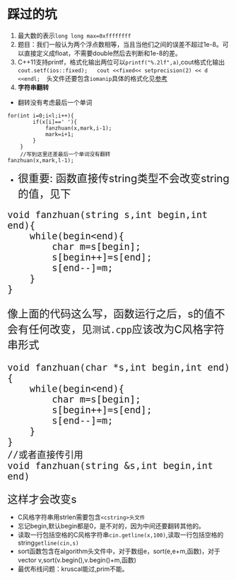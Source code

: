 # 踩过的坑
1. 最大数的表示`long long max=0xffffffff`
2. 题目：我们一般认为两个浮点数相等，当且当他们之间的误差不超过1e-8。可以直接定义成float，不需要double然后去判断和1e-8的差。
3. C++11支持printf，格式化输出两位可以`printf("%.2lf",a)`,cout格式化输出`cout.setf(ios::fixed);  
    cout <<fixed<< setprecision(2) << d <<endl;  `头文件还要包含`iomanip`具体的格式化见[参考](http://blog.csdn.net/u012707739/article/details/77824635)
4. **字符串翻转**</br>
- 翻转没有考虑最后一个单词
```
for(int i=0;i<l;i++){
		if(x[i]==' '){
			fanzhuan(x,mark,i-1);
			mark=i+1;
		}
	}
    //写到这里还差最后一个单词没有翻转
fanzhuan(x,mark,l-1);
```
- <font size=5>很重要:  函数直接传string类型不会改变string的值，见下
```
void fanzhuan(string s,int begin,int end){
	while(begin<end){
		char m=s[begin];
		s[begin++]=s[end];
		s[end--]=m;
	}
}
```
   像上面的代码这么写，函数运行之后，s的值不会有任何改变，见`测试.cpp`应该改为C风格字符串形式
```
void fanzhuan(char *s,int begin,int end){
	while(begin<end){
		char m=s[begin];
		s[begin++]=s[end];
		s[end--]=m;
	}
}
//或者直接传引用
void fanzhuan(string &s,int begin,int end)
```
这样才会改变s</font>
- C风格字符串用strlen需要包含`<cstring>头文件`
- 忘记begin,默认begin都是0，是不对的，因为中间还要翻转其他的。
- 读取一行包括空格的C风格字符串`cin.getline(x,100)`,读取一行包括空格的string`getline(cin,s)`
- sort函数包含在algorithm头文件中，对于数组e，sort(e,e+m,函数)，对于vector v,sort(v.begin(),v.begin()+m,函数)
- 最优布线问题：kruscal能过,prim不能。